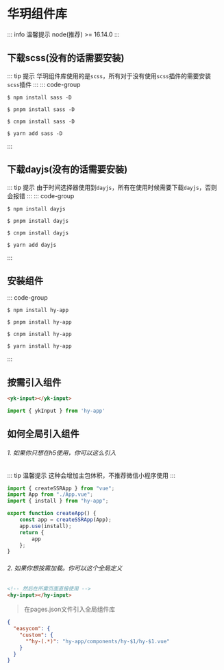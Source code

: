 # 华玥组件库
::: info 温馨提示
node(推荐) >= 16.14.0
:::

## 下载scss(没有的话需要安装)
::: tip 提示
华玥组件库使用的是`scss`，所有对于没有使用`scss`插件的需要安装`scss`插件
:::
::: code-group
```shell [npm]
$ npm install sass -D
```

```shell [pnpm]
$ pnpm install sass -D
```

```shell [cnpm]
$ cnpm install sass -D
```

```shell [yarn]
$ yarn add sass -D
```
:::

## 下载dayjs(没有的话需要安装)
::: tip 提示
由于时间选择器使用到`dayjs`，所有在使用时候需要下载`dayjs`，否则会报错
:::
::: code-group
```shell [npm]
$ npm install dayjs
```

```shell [pnpm]
$ pnpm install dayjs
```

```shell [cnpm]
$ cnpm install dayjs
```

```shell [yarn]
$ yarn add dayjs
```
:::

## 安装组件
::: code-group
```shell [npm]
$ npm install hy-app
```

```shell [pnpm]
$ pnpm install hy-app
```

```shell [cnpm]
$ cnpm install hy-app
```

```shell [yarn]
$ yarn install hy-app
```
:::

## 按需引入组件

```html
<yk-input></yk-input>
```

```javascript
import { ykInput } from 'hy-app'
```

## 如何全局引入组件

###### 1. 如果你只想在h5使用，你可以这么引入
::: tip 温馨提示
这种会增加主包体积，不推荐微信小程序使用
:::

```ts [./src/main.ts]
import { createSSRApp } from "vue";
import App from "./App.vue";
import { install } from "hy-app";

export function createApp() {
    const app = createSSRApp(App);
    app.use(install);
    return {
        app
    };
}
```

###### 2. 如果你想按需加载。你可以这个全局定义
```html
<!-- 然后在所需页面直接使用 -->
<hy-input></hy-input>
```

> 在pages.json文件引入全局组件库
```json [./src/pages.json]
{
  "easycom": {
    "custom": {
      "^hy-(.*)": "hy-app/components/hy-$1/hy-$1.vue"
    }
  }
}
```
